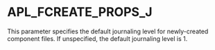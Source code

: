 # APL_FCREATE_PROPS_J

This parameter specifies the default journaling level for newly-created component files. If unspecified, the default journaling level is 1.
